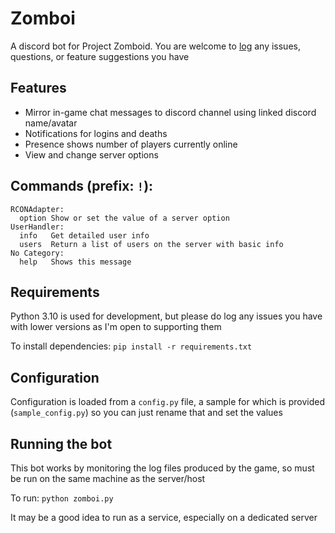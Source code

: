 # Zomboi

A discord bot for Project Zomboid. You are welcome to [log](https://github.com/JonnyPtn/zomboi/issues) any issues, questions, or feature suggestions you have

## Features
- Mirror in-game chat messages to discord channel using linked discord name/avatar
- Notifications for logins and deaths
- Presence shows number of players currently online
- View and change server options

## Commands (prefix: `!`):
```
RCONAdapter:
  option Show or set the value of a server option
UserHandler:
  info   Get detailed user info
  users  Return a list of users on the server with basic info
​No Category:
  help   Shows this message
```

## Requirements
Python 3.10 is used for development, but please do log any issues you have with lower versions as I'm open to supporting them

To install dependencies:
`pip install -r requirements.txt`

## Configuration
Configuration is loaded from a `config.py` file, a sample for which is provided (`sample_config.py`) so you can just rename that and set the values

## Running the bot
This bot works by monitoring the log files produced by the game, so must be run on the same machine as the server/host

To run:
`python zomboi.py`

It may be a good idea to run as a service, especially on a dedicated server

